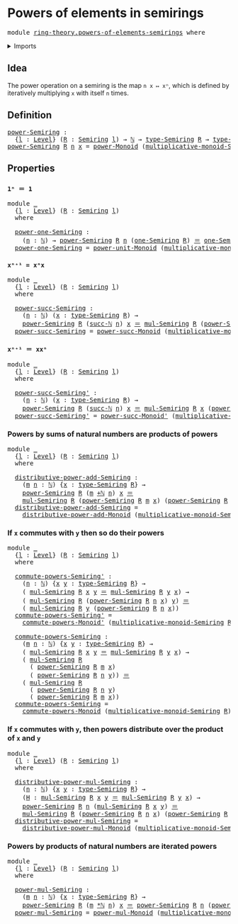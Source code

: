 # Powers of elements in semirings

<pre class="Agda"><a id="44" class="Keyword">module</a> <a id="51" href="ring-theory.powers-of-elements-semirings.html" class="Module">ring-theory.powers-of-elements-semirings</a> <a id="92" class="Keyword">where</a>
</pre>
<details><summary>Imports</summary>

<pre class="Agda"><a id="148" class="Keyword">open</a> <a id="153" class="Keyword">import</a> <a id="160" href="elementary-number-theory.addition-natural-numbers.html" class="Module">elementary-number-theory.addition-natural-numbers</a>
<a id="210" class="Keyword">open</a> <a id="215" class="Keyword">import</a> <a id="222" href="elementary-number-theory.multiplication-natural-numbers.html" class="Module">elementary-number-theory.multiplication-natural-numbers</a>
<a id="278" class="Keyword">open</a> <a id="283" class="Keyword">import</a> <a id="290" href="elementary-number-theory.natural-numbers.html" class="Module">elementary-number-theory.natural-numbers</a>

<a id="332" class="Keyword">open</a> <a id="337" class="Keyword">import</a> <a id="344" href="foundation.identity-types.html" class="Module">foundation.identity-types</a>
<a id="370" class="Keyword">open</a> <a id="375" class="Keyword">import</a> <a id="382" href="foundation.universe-levels.html" class="Module">foundation.universe-levels</a>

<a id="410" class="Keyword">open</a> <a id="415" class="Keyword">import</a> <a id="422" href="group-theory.powers-of-elements-monoids.html" class="Module">group-theory.powers-of-elements-monoids</a>

<a id="463" class="Keyword">open</a> <a id="468" class="Keyword">import</a> <a id="475" href="ring-theory.semirings.html" class="Module">ring-theory.semirings</a>
</pre>
</details>

## Idea

The power operation on a semiring is the map `n x ↦ xⁿ`, which is defined by
iteratively multiplying `x` with itself `n` times.

## Definition

<pre class="Agda"><a id="power-Semiring"></a><a id="675" href="ring-theory.powers-of-elements-semirings.html#675" class="Function">power-Semiring</a> <a id="690" class="Symbol">:</a>
  <a id="694" class="Symbol">{</a><a id="695" href="ring-theory.powers-of-elements-semirings.html#695" class="Bound">l</a> <a id="697" class="Symbol">:</a> <a id="699" href="Agda.Primitive.html#742" class="Postulate">Level</a><a id="704" class="Symbol">}</a> <a id="706" class="Symbol">(</a><a id="707" href="ring-theory.powers-of-elements-semirings.html#707" class="Bound">R</a> <a id="709" class="Symbol">:</a> <a id="711" href="ring-theory.semirings.html#2063" class="Function">Semiring</a> <a id="720" href="ring-theory.powers-of-elements-semirings.html#695" class="Bound">l</a><a id="721" class="Symbol">)</a> <a id="723" class="Symbol">→</a> <a id="725" href="elementary-number-theory.natural-numbers.html#732" class="Datatype">ℕ</a> <a id="727" class="Symbol">→</a> <a id="729" href="ring-theory.semirings.html#2777" class="Function">type-Semiring</a> <a id="743" href="ring-theory.powers-of-elements-semirings.html#707" class="Bound">R</a> <a id="745" class="Symbol">→</a> <a id="747" href="ring-theory.semirings.html#2777" class="Function">type-Semiring</a> <a id="761" href="ring-theory.powers-of-elements-semirings.html#707" class="Bound">R</a>
<a id="763" href="ring-theory.powers-of-elements-semirings.html#675" class="Function">power-Semiring</a> <a id="778" href="ring-theory.powers-of-elements-semirings.html#778" class="Bound">R</a> <a id="780" href="ring-theory.powers-of-elements-semirings.html#780" class="Bound">n</a> <a id="782" href="ring-theory.powers-of-elements-semirings.html#782" class="Bound">x</a> <a id="784" class="Symbol">=</a> <a id="786" href="group-theory.powers-of-elements-monoids.html#961" class="Function">power-Monoid</a> <a id="799" class="Symbol">(</a><a id="800" href="ring-theory.semirings.html#8777" class="Function">multiplicative-monoid-Semiring</a> <a id="831" href="ring-theory.powers-of-elements-semirings.html#778" class="Bound">R</a><a id="832" class="Symbol">)</a> <a id="834" href="ring-theory.powers-of-elements-semirings.html#780" class="Bound">n</a> <a id="836" href="ring-theory.powers-of-elements-semirings.html#782" class="Bound">x</a>
</pre>
## Properties

### `1ⁿ ＝ 1`

<pre class="Agda"><a id="880" class="Keyword">module</a> <a id="887" href="ring-theory.powers-of-elements-semirings.html#887" class="Module">_</a>
  <a id="891" class="Symbol">{</a><a id="892" href="ring-theory.powers-of-elements-semirings.html#892" class="Bound">l</a> <a id="894" class="Symbol">:</a> <a id="896" href="Agda.Primitive.html#742" class="Postulate">Level</a><a id="901" class="Symbol">}</a> <a id="903" class="Symbol">(</a><a id="904" href="ring-theory.powers-of-elements-semirings.html#904" class="Bound">R</a> <a id="906" class="Symbol">:</a> <a id="908" href="ring-theory.semirings.html#2063" class="Function">Semiring</a> <a id="917" href="ring-theory.powers-of-elements-semirings.html#892" class="Bound">l</a><a id="918" class="Symbol">)</a>
  <a id="922" class="Keyword">where</a>

  <a id="931" href="ring-theory.powers-of-elements-semirings.html#931" class="Function">power-one-Semiring</a> <a id="950" class="Symbol">:</a>
    <a id="956" class="Symbol">(</a><a id="957" href="ring-theory.powers-of-elements-semirings.html#957" class="Bound">n</a> <a id="959" class="Symbol">:</a> <a id="961" href="elementary-number-theory.natural-numbers.html#732" class="Datatype">ℕ</a><a id="962" class="Symbol">)</a> <a id="964" class="Symbol">→</a> <a id="966" href="ring-theory.powers-of-elements-semirings.html#675" class="Function">power-Semiring</a> <a id="981" href="ring-theory.powers-of-elements-semirings.html#904" class="Bound">R</a> <a id="983" href="ring-theory.powers-of-elements-semirings.html#957" class="Bound">n</a> <a id="985" class="Symbol">(</a><a id="986" href="ring-theory.semirings.html#8955" class="Function">one-Semiring</a> <a id="999" href="ring-theory.powers-of-elements-semirings.html#904" class="Bound">R</a><a id="1000" class="Symbol">)</a> <a id="1002" href="foundation-core.identity-types.html#1953" class="Function Operator">＝</a> <a id="1004" href="ring-theory.semirings.html#8955" class="Function">one-Semiring</a> <a id="1017" href="ring-theory.powers-of-elements-semirings.html#904" class="Bound">R</a>
  <a id="1021" href="ring-theory.powers-of-elements-semirings.html#931" class="Function">power-one-Semiring</a> <a id="1040" class="Symbol">=</a> <a id="1042" href="group-theory.powers-of-elements-monoids.html#2051" class="Function">power-unit-Monoid</a> <a id="1060" class="Symbol">(</a><a id="1061" href="ring-theory.semirings.html#8777" class="Function">multiplicative-monoid-Semiring</a> <a id="1092" href="ring-theory.powers-of-elements-semirings.html#904" class="Bound">R</a><a id="1093" class="Symbol">)</a>
</pre>
### `xⁿ⁺¹ = xⁿx`

<pre class="Agda"><a id="1126" class="Keyword">module</a> <a id="1133" href="ring-theory.powers-of-elements-semirings.html#1133" class="Module">_</a>
  <a id="1137" class="Symbol">{</a><a id="1138" href="ring-theory.powers-of-elements-semirings.html#1138" class="Bound">l</a> <a id="1140" class="Symbol">:</a> <a id="1142" href="Agda.Primitive.html#742" class="Postulate">Level</a><a id="1147" class="Symbol">}</a> <a id="1149" class="Symbol">(</a><a id="1150" href="ring-theory.powers-of-elements-semirings.html#1150" class="Bound">R</a> <a id="1152" class="Symbol">:</a> <a id="1154" href="ring-theory.semirings.html#2063" class="Function">Semiring</a> <a id="1163" href="ring-theory.powers-of-elements-semirings.html#1138" class="Bound">l</a><a id="1164" class="Symbol">)</a>
  <a id="1168" class="Keyword">where</a>

  <a id="1177" href="ring-theory.powers-of-elements-semirings.html#1177" class="Function">power-succ-Semiring</a> <a id="1197" class="Symbol">:</a>
    <a id="1203" class="Symbol">(</a><a id="1204" href="ring-theory.powers-of-elements-semirings.html#1204" class="Bound">n</a> <a id="1206" class="Symbol">:</a> <a id="1208" href="elementary-number-theory.natural-numbers.html#732" class="Datatype">ℕ</a><a id="1209" class="Symbol">)</a> <a id="1211" class="Symbol">(</a><a id="1212" href="ring-theory.powers-of-elements-semirings.html#1212" class="Bound">x</a> <a id="1214" class="Symbol">:</a> <a id="1216" href="ring-theory.semirings.html#2777" class="Function">type-Semiring</a> <a id="1230" href="ring-theory.powers-of-elements-semirings.html#1150" class="Bound">R</a><a id="1231" class="Symbol">)</a> <a id="1233" class="Symbol">→</a>
    <a id="1239" href="ring-theory.powers-of-elements-semirings.html#675" class="Function">power-Semiring</a> <a id="1254" href="ring-theory.powers-of-elements-semirings.html#1150" class="Bound">R</a> <a id="1256" class="Symbol">(</a><a id="1257" href="elementary-number-theory.natural-numbers.html#766" class="InductiveConstructor">succ-ℕ</a> <a id="1264" href="ring-theory.powers-of-elements-semirings.html#1204" class="Bound">n</a><a id="1265" class="Symbol">)</a> <a id="1267" href="ring-theory.powers-of-elements-semirings.html#1212" class="Bound">x</a> <a id="1269" href="foundation-core.identity-types.html#1953" class="Function Operator">＝</a> <a id="1271" href="ring-theory.semirings.html#6457" class="Function">mul-Semiring</a> <a id="1284" href="ring-theory.powers-of-elements-semirings.html#1150" class="Bound">R</a> <a id="1286" class="Symbol">(</a><a id="1287" href="ring-theory.powers-of-elements-semirings.html#675" class="Function">power-Semiring</a> <a id="1302" href="ring-theory.powers-of-elements-semirings.html#1150" class="Bound">R</a> <a id="1304" href="ring-theory.powers-of-elements-semirings.html#1204" class="Bound">n</a> <a id="1306" href="ring-theory.powers-of-elements-semirings.html#1212" class="Bound">x</a><a id="1307" class="Symbol">)</a> <a id="1309" href="ring-theory.powers-of-elements-semirings.html#1212" class="Bound">x</a>
  <a id="1313" href="ring-theory.powers-of-elements-semirings.html#1177" class="Function">power-succ-Semiring</a> <a id="1333" class="Symbol">=</a> <a id="1335" href="group-theory.powers-of-elements-monoids.html#2402" class="Function">power-succ-Monoid</a> <a id="1353" class="Symbol">(</a><a id="1354" href="ring-theory.semirings.html#8777" class="Function">multiplicative-monoid-Semiring</a> <a id="1385" href="ring-theory.powers-of-elements-semirings.html#1150" class="Bound">R</a><a id="1386" class="Symbol">)</a>
</pre>
### `xⁿ⁺¹ ＝ xxⁿ`

<pre class="Agda"><a id="1419" class="Keyword">module</a> <a id="1426" href="ring-theory.powers-of-elements-semirings.html#1426" class="Module">_</a>
  <a id="1430" class="Symbol">{</a><a id="1431" href="ring-theory.powers-of-elements-semirings.html#1431" class="Bound">l</a> <a id="1433" class="Symbol">:</a> <a id="1435" href="Agda.Primitive.html#742" class="Postulate">Level</a><a id="1440" class="Symbol">}</a> <a id="1442" class="Symbol">(</a><a id="1443" href="ring-theory.powers-of-elements-semirings.html#1443" class="Bound">R</a> <a id="1445" class="Symbol">:</a> <a id="1447" href="ring-theory.semirings.html#2063" class="Function">Semiring</a> <a id="1456" href="ring-theory.powers-of-elements-semirings.html#1431" class="Bound">l</a><a id="1457" class="Symbol">)</a>
  <a id="1461" class="Keyword">where</a>

  <a id="1470" href="ring-theory.powers-of-elements-semirings.html#1470" class="Function">power-succ-Semiring&#39;</a> <a id="1491" class="Symbol">:</a>
    <a id="1497" class="Symbol">(</a><a id="1498" href="ring-theory.powers-of-elements-semirings.html#1498" class="Bound">n</a> <a id="1500" class="Symbol">:</a> <a id="1502" href="elementary-number-theory.natural-numbers.html#732" class="Datatype">ℕ</a><a id="1503" class="Symbol">)</a> <a id="1505" class="Symbol">(</a><a id="1506" href="ring-theory.powers-of-elements-semirings.html#1506" class="Bound">x</a> <a id="1508" class="Symbol">:</a> <a id="1510" href="ring-theory.semirings.html#2777" class="Function">type-Semiring</a> <a id="1524" href="ring-theory.powers-of-elements-semirings.html#1443" class="Bound">R</a><a id="1525" class="Symbol">)</a> <a id="1527" class="Symbol">→</a>
    <a id="1533" href="ring-theory.powers-of-elements-semirings.html#675" class="Function">power-Semiring</a> <a id="1548" href="ring-theory.powers-of-elements-semirings.html#1443" class="Bound">R</a> <a id="1550" class="Symbol">(</a><a id="1551" href="elementary-number-theory.natural-numbers.html#766" class="InductiveConstructor">succ-ℕ</a> <a id="1558" href="ring-theory.powers-of-elements-semirings.html#1498" class="Bound">n</a><a id="1559" class="Symbol">)</a> <a id="1561" href="ring-theory.powers-of-elements-semirings.html#1506" class="Bound">x</a> <a id="1563" href="foundation-core.identity-types.html#1953" class="Function Operator">＝</a> <a id="1565" href="ring-theory.semirings.html#6457" class="Function">mul-Semiring</a> <a id="1578" href="ring-theory.powers-of-elements-semirings.html#1443" class="Bound">R</a> <a id="1580" href="ring-theory.powers-of-elements-semirings.html#1506" class="Bound">x</a> <a id="1582" class="Symbol">(</a><a id="1583" href="ring-theory.powers-of-elements-semirings.html#675" class="Function">power-Semiring</a> <a id="1598" href="ring-theory.powers-of-elements-semirings.html#1443" class="Bound">R</a> <a id="1600" href="ring-theory.powers-of-elements-semirings.html#1498" class="Bound">n</a> <a id="1602" href="ring-theory.powers-of-elements-semirings.html#1506" class="Bound">x</a><a id="1603" class="Symbol">)</a>
  <a id="1607" href="ring-theory.powers-of-elements-semirings.html#1470" class="Function">power-succ-Semiring&#39;</a> <a id="1628" class="Symbol">=</a> <a id="1630" href="group-theory.powers-of-elements-monoids.html#2712" class="Function">power-succ-Monoid&#39;</a> <a id="1649" class="Symbol">(</a><a id="1650" href="ring-theory.semirings.html#8777" class="Function">multiplicative-monoid-Semiring</a> <a id="1681" href="ring-theory.powers-of-elements-semirings.html#1443" class="Bound">R</a><a id="1682" class="Symbol">)</a>
</pre>
### Powers by sums of natural numbers are products of powers

<pre class="Agda"><a id="1759" class="Keyword">module</a> <a id="1766" href="ring-theory.powers-of-elements-semirings.html#1766" class="Module">_</a>
  <a id="1770" class="Symbol">{</a><a id="1771" href="ring-theory.powers-of-elements-semirings.html#1771" class="Bound">l</a> <a id="1773" class="Symbol">:</a> <a id="1775" href="Agda.Primitive.html#742" class="Postulate">Level</a><a id="1780" class="Symbol">}</a> <a id="1782" class="Symbol">(</a><a id="1783" href="ring-theory.powers-of-elements-semirings.html#1783" class="Bound">R</a> <a id="1785" class="Symbol">:</a> <a id="1787" href="ring-theory.semirings.html#2063" class="Function">Semiring</a> <a id="1796" href="ring-theory.powers-of-elements-semirings.html#1771" class="Bound">l</a><a id="1797" class="Symbol">)</a>
  <a id="1801" class="Keyword">where</a>

  <a id="1810" href="ring-theory.powers-of-elements-semirings.html#1810" class="Function">distributive-power-add-Semiring</a> <a id="1842" class="Symbol">:</a>
    <a id="1848" class="Symbol">(</a><a id="1849" href="ring-theory.powers-of-elements-semirings.html#1849" class="Bound">m</a> <a id="1851" href="ring-theory.powers-of-elements-semirings.html#1851" class="Bound">n</a> <a id="1853" class="Symbol">:</a> <a id="1855" href="elementary-number-theory.natural-numbers.html#732" class="Datatype">ℕ</a><a id="1856" class="Symbol">)</a> <a id="1858" class="Symbol">{</a><a id="1859" href="ring-theory.powers-of-elements-semirings.html#1859" class="Bound">x</a> <a id="1861" class="Symbol">:</a> <a id="1863" href="ring-theory.semirings.html#2777" class="Function">type-Semiring</a> <a id="1877" href="ring-theory.powers-of-elements-semirings.html#1783" class="Bound">R</a><a id="1878" class="Symbol">}</a> <a id="1880" class="Symbol">→</a>
    <a id="1886" href="ring-theory.powers-of-elements-semirings.html#675" class="Function">power-Semiring</a> <a id="1901" href="ring-theory.powers-of-elements-semirings.html#1783" class="Bound">R</a> <a id="1903" class="Symbol">(</a><a id="1904" href="ring-theory.powers-of-elements-semirings.html#1849" class="Bound">m</a> <a id="1906" href="elementary-number-theory.addition-natural-numbers.html#879" class="Function Operator">+ℕ</a> <a id="1909" href="ring-theory.powers-of-elements-semirings.html#1851" class="Bound">n</a><a id="1910" class="Symbol">)</a> <a id="1912" href="ring-theory.powers-of-elements-semirings.html#1859" class="Bound">x</a> <a id="1914" href="foundation-core.identity-types.html#1953" class="Function Operator">＝</a>
    <a id="1920" href="ring-theory.semirings.html#6457" class="Function">mul-Semiring</a> <a id="1933" href="ring-theory.powers-of-elements-semirings.html#1783" class="Bound">R</a> <a id="1935" class="Symbol">(</a><a id="1936" href="ring-theory.powers-of-elements-semirings.html#675" class="Function">power-Semiring</a> <a id="1951" href="ring-theory.powers-of-elements-semirings.html#1783" class="Bound">R</a> <a id="1953" href="ring-theory.powers-of-elements-semirings.html#1849" class="Bound">m</a> <a id="1955" href="ring-theory.powers-of-elements-semirings.html#1859" class="Bound">x</a><a id="1956" class="Symbol">)</a> <a id="1958" class="Symbol">(</a><a id="1959" href="ring-theory.powers-of-elements-semirings.html#675" class="Function">power-Semiring</a> <a id="1974" href="ring-theory.powers-of-elements-semirings.html#1783" class="Bound">R</a> <a id="1976" href="ring-theory.powers-of-elements-semirings.html#1851" class="Bound">n</a> <a id="1978" href="ring-theory.powers-of-elements-semirings.html#1859" class="Bound">x</a><a id="1979" class="Symbol">)</a>
  <a id="1983" href="ring-theory.powers-of-elements-semirings.html#1810" class="Function">distributive-power-add-Semiring</a> <a id="2015" class="Symbol">=</a>
    <a id="2021" href="group-theory.powers-of-elements-monoids.html#3250" class="Function">distributive-power-add-Monoid</a> <a id="2051" class="Symbol">(</a><a id="2052" href="ring-theory.semirings.html#8777" class="Function">multiplicative-monoid-Semiring</a> <a id="2083" href="ring-theory.powers-of-elements-semirings.html#1783" class="Bound">R</a><a id="2084" class="Symbol">)</a>
</pre>
### If `x` commutes with `y` then so do their powers

<pre class="Agda"><a id="2153" class="Keyword">module</a> <a id="2160" href="ring-theory.powers-of-elements-semirings.html#2160" class="Module">_</a>
  <a id="2164" class="Symbol">{</a><a id="2165" href="ring-theory.powers-of-elements-semirings.html#2165" class="Bound">l</a> <a id="2167" class="Symbol">:</a> <a id="2169" href="Agda.Primitive.html#742" class="Postulate">Level</a><a id="2174" class="Symbol">}</a> <a id="2176" class="Symbol">(</a><a id="2177" href="ring-theory.powers-of-elements-semirings.html#2177" class="Bound">R</a> <a id="2179" class="Symbol">:</a> <a id="2181" href="ring-theory.semirings.html#2063" class="Function">Semiring</a> <a id="2190" href="ring-theory.powers-of-elements-semirings.html#2165" class="Bound">l</a><a id="2191" class="Symbol">)</a>
  <a id="2195" class="Keyword">where</a>

  <a id="2204" href="ring-theory.powers-of-elements-semirings.html#2204" class="Function">commute-powers-Semiring&#39;</a> <a id="2229" class="Symbol">:</a>
    <a id="2235" class="Symbol">(</a><a id="2236" href="ring-theory.powers-of-elements-semirings.html#2236" class="Bound">n</a> <a id="2238" class="Symbol">:</a> <a id="2240" href="elementary-number-theory.natural-numbers.html#732" class="Datatype">ℕ</a><a id="2241" class="Symbol">)</a> <a id="2243" class="Symbol">{</a><a id="2244" href="ring-theory.powers-of-elements-semirings.html#2244" class="Bound">x</a> <a id="2246" href="ring-theory.powers-of-elements-semirings.html#2246" class="Bound">y</a> <a id="2248" class="Symbol">:</a> <a id="2250" href="ring-theory.semirings.html#2777" class="Function">type-Semiring</a> <a id="2264" href="ring-theory.powers-of-elements-semirings.html#2177" class="Bound">R</a><a id="2265" class="Symbol">}</a> <a id="2267" class="Symbol">→</a>
    <a id="2273" class="Symbol">(</a> <a id="2275" href="ring-theory.semirings.html#6457" class="Function">mul-Semiring</a> <a id="2288" href="ring-theory.powers-of-elements-semirings.html#2177" class="Bound">R</a> <a id="2290" href="ring-theory.powers-of-elements-semirings.html#2244" class="Bound">x</a> <a id="2292" href="ring-theory.powers-of-elements-semirings.html#2246" class="Bound">y</a> <a id="2294" href="foundation-core.identity-types.html#1953" class="Function Operator">＝</a> <a id="2296" href="ring-theory.semirings.html#6457" class="Function">mul-Semiring</a> <a id="2309" href="ring-theory.powers-of-elements-semirings.html#2177" class="Bound">R</a> <a id="2311" href="ring-theory.powers-of-elements-semirings.html#2246" class="Bound">y</a> <a id="2313" href="ring-theory.powers-of-elements-semirings.html#2244" class="Bound">x</a><a id="2314" class="Symbol">)</a> <a id="2316" class="Symbol">→</a>
    <a id="2322" class="Symbol">(</a> <a id="2324" href="ring-theory.semirings.html#6457" class="Function">mul-Semiring</a> <a id="2337" href="ring-theory.powers-of-elements-semirings.html#2177" class="Bound">R</a> <a id="2339" class="Symbol">(</a><a id="2340" href="ring-theory.powers-of-elements-semirings.html#675" class="Function">power-Semiring</a> <a id="2355" href="ring-theory.powers-of-elements-semirings.html#2177" class="Bound">R</a> <a id="2357" href="ring-theory.powers-of-elements-semirings.html#2236" class="Bound">n</a> <a id="2359" href="ring-theory.powers-of-elements-semirings.html#2244" class="Bound">x</a><a id="2360" class="Symbol">)</a> <a id="2362" href="ring-theory.powers-of-elements-semirings.html#2246" class="Bound">y</a><a id="2363" class="Symbol">)</a> <a id="2365" href="foundation-core.identity-types.html#1953" class="Function Operator">＝</a>
    <a id="2371" class="Symbol">(</a> <a id="2373" href="ring-theory.semirings.html#6457" class="Function">mul-Semiring</a> <a id="2386" href="ring-theory.powers-of-elements-semirings.html#2177" class="Bound">R</a> <a id="2388" href="ring-theory.powers-of-elements-semirings.html#2246" class="Bound">y</a> <a id="2390" class="Symbol">(</a><a id="2391" href="ring-theory.powers-of-elements-semirings.html#675" class="Function">power-Semiring</a> <a id="2406" href="ring-theory.powers-of-elements-semirings.html#2177" class="Bound">R</a> <a id="2408" href="ring-theory.powers-of-elements-semirings.html#2236" class="Bound">n</a> <a id="2410" href="ring-theory.powers-of-elements-semirings.html#2244" class="Bound">x</a><a id="2411" class="Symbol">))</a>
  <a id="2416" href="ring-theory.powers-of-elements-semirings.html#2204" class="Function">commute-powers-Semiring&#39;</a> <a id="2441" class="Symbol">=</a>
    <a id="2447" href="group-theory.powers-of-elements-monoids.html#3997" class="Function">commute-powers-Monoid&#39;</a> <a id="2470" class="Symbol">(</a><a id="2471" href="ring-theory.semirings.html#8777" class="Function">multiplicative-monoid-Semiring</a> <a id="2502" href="ring-theory.powers-of-elements-semirings.html#2177" class="Bound">R</a><a id="2503" class="Symbol">)</a>

  <a id="2508" href="ring-theory.powers-of-elements-semirings.html#2508" class="Function">commute-powers-Semiring</a> <a id="2532" class="Symbol">:</a>
    <a id="2538" class="Symbol">(</a><a id="2539" href="ring-theory.powers-of-elements-semirings.html#2539" class="Bound">m</a> <a id="2541" href="ring-theory.powers-of-elements-semirings.html#2541" class="Bound">n</a> <a id="2543" class="Symbol">:</a> <a id="2545" href="elementary-number-theory.natural-numbers.html#732" class="Datatype">ℕ</a><a id="2546" class="Symbol">)</a> <a id="2548" class="Symbol">{</a><a id="2549" href="ring-theory.powers-of-elements-semirings.html#2549" class="Bound">x</a> <a id="2551" href="ring-theory.powers-of-elements-semirings.html#2551" class="Bound">y</a> <a id="2553" class="Symbol">:</a> <a id="2555" href="ring-theory.semirings.html#2777" class="Function">type-Semiring</a> <a id="2569" href="ring-theory.powers-of-elements-semirings.html#2177" class="Bound">R</a><a id="2570" class="Symbol">}</a> <a id="2572" class="Symbol">→</a>
    <a id="2578" class="Symbol">(</a> <a id="2580" href="ring-theory.semirings.html#6457" class="Function">mul-Semiring</a> <a id="2593" href="ring-theory.powers-of-elements-semirings.html#2177" class="Bound">R</a> <a id="2595" href="ring-theory.powers-of-elements-semirings.html#2549" class="Bound">x</a> <a id="2597" href="ring-theory.powers-of-elements-semirings.html#2551" class="Bound">y</a> <a id="2599" href="foundation-core.identity-types.html#1953" class="Function Operator">＝</a> <a id="2601" href="ring-theory.semirings.html#6457" class="Function">mul-Semiring</a> <a id="2614" href="ring-theory.powers-of-elements-semirings.html#2177" class="Bound">R</a> <a id="2616" href="ring-theory.powers-of-elements-semirings.html#2551" class="Bound">y</a> <a id="2618" href="ring-theory.powers-of-elements-semirings.html#2549" class="Bound">x</a><a id="2619" class="Symbol">)</a> <a id="2621" class="Symbol">→</a>
    <a id="2627" class="Symbol">(</a> <a id="2629" href="ring-theory.semirings.html#6457" class="Function">mul-Semiring</a> <a id="2642" href="ring-theory.powers-of-elements-semirings.html#2177" class="Bound">R</a>
      <a id="2650" class="Symbol">(</a> <a id="2652" href="ring-theory.powers-of-elements-semirings.html#675" class="Function">power-Semiring</a> <a id="2667" href="ring-theory.powers-of-elements-semirings.html#2177" class="Bound">R</a> <a id="2669" href="ring-theory.powers-of-elements-semirings.html#2539" class="Bound">m</a> <a id="2671" href="ring-theory.powers-of-elements-semirings.html#2549" class="Bound">x</a><a id="2672" class="Symbol">)</a>
      <a id="2680" class="Symbol">(</a> <a id="2682" href="ring-theory.powers-of-elements-semirings.html#675" class="Function">power-Semiring</a> <a id="2697" href="ring-theory.powers-of-elements-semirings.html#2177" class="Bound">R</a> <a id="2699" href="ring-theory.powers-of-elements-semirings.html#2541" class="Bound">n</a> <a id="2701" href="ring-theory.powers-of-elements-semirings.html#2551" class="Bound">y</a><a id="2702" class="Symbol">))</a> <a id="2705" href="foundation-core.identity-types.html#1953" class="Function Operator">＝</a>
    <a id="2711" class="Symbol">(</a> <a id="2713" href="ring-theory.semirings.html#6457" class="Function">mul-Semiring</a> <a id="2726" href="ring-theory.powers-of-elements-semirings.html#2177" class="Bound">R</a>
      <a id="2734" class="Symbol">(</a> <a id="2736" href="ring-theory.powers-of-elements-semirings.html#675" class="Function">power-Semiring</a> <a id="2751" href="ring-theory.powers-of-elements-semirings.html#2177" class="Bound">R</a> <a id="2753" href="ring-theory.powers-of-elements-semirings.html#2541" class="Bound">n</a> <a id="2755" href="ring-theory.powers-of-elements-semirings.html#2551" class="Bound">y</a><a id="2756" class="Symbol">)</a>
      <a id="2764" class="Symbol">(</a> <a id="2766" href="ring-theory.powers-of-elements-semirings.html#675" class="Function">power-Semiring</a> <a id="2781" href="ring-theory.powers-of-elements-semirings.html#2177" class="Bound">R</a> <a id="2783" href="ring-theory.powers-of-elements-semirings.html#2539" class="Bound">m</a> <a id="2785" href="ring-theory.powers-of-elements-semirings.html#2549" class="Bound">x</a><a id="2786" class="Symbol">))</a>
  <a id="2791" href="ring-theory.powers-of-elements-semirings.html#2508" class="Function">commute-powers-Semiring</a> <a id="2815" class="Symbol">=</a>
    <a id="2821" href="group-theory.powers-of-elements-monoids.html#4748" class="Function">commute-powers-Monoid</a> <a id="2843" class="Symbol">(</a><a id="2844" href="ring-theory.semirings.html#8777" class="Function">multiplicative-monoid-Semiring</a> <a id="2875" href="ring-theory.powers-of-elements-semirings.html#2177" class="Bound">R</a><a id="2876" class="Symbol">)</a>
</pre>
### If `x` commutes with `y`, then powers distribute over the product of `x` and `y`

<pre class="Agda"><a id="2977" class="Keyword">module</a> <a id="2984" href="ring-theory.powers-of-elements-semirings.html#2984" class="Module">_</a>
  <a id="2988" class="Symbol">{</a><a id="2989" href="ring-theory.powers-of-elements-semirings.html#2989" class="Bound">l</a> <a id="2991" class="Symbol">:</a> <a id="2993" href="Agda.Primitive.html#742" class="Postulate">Level</a><a id="2998" class="Symbol">}</a> <a id="3000" class="Symbol">(</a><a id="3001" href="ring-theory.powers-of-elements-semirings.html#3001" class="Bound">R</a> <a id="3003" class="Symbol">:</a> <a id="3005" href="ring-theory.semirings.html#2063" class="Function">Semiring</a> <a id="3014" href="ring-theory.powers-of-elements-semirings.html#2989" class="Bound">l</a><a id="3015" class="Symbol">)</a>
  <a id="3019" class="Keyword">where</a>

  <a id="3028" href="ring-theory.powers-of-elements-semirings.html#3028" class="Function">distributive-power-mul-Semiring</a> <a id="3060" class="Symbol">:</a>
    <a id="3066" class="Symbol">(</a><a id="3067" href="ring-theory.powers-of-elements-semirings.html#3067" class="Bound">n</a> <a id="3069" class="Symbol">:</a> <a id="3071" href="elementary-number-theory.natural-numbers.html#732" class="Datatype">ℕ</a><a id="3072" class="Symbol">)</a> <a id="3074" class="Symbol">{</a><a id="3075" href="ring-theory.powers-of-elements-semirings.html#3075" class="Bound">x</a> <a id="3077" href="ring-theory.powers-of-elements-semirings.html#3077" class="Bound">y</a> <a id="3079" class="Symbol">:</a> <a id="3081" href="ring-theory.semirings.html#2777" class="Function">type-Semiring</a> <a id="3095" href="ring-theory.powers-of-elements-semirings.html#3001" class="Bound">R</a><a id="3096" class="Symbol">}</a> <a id="3098" class="Symbol">→</a>
    <a id="3104" class="Symbol">(</a><a id="3105" href="ring-theory.powers-of-elements-semirings.html#3105" class="Bound">H</a> <a id="3107" class="Symbol">:</a> <a id="3109" href="ring-theory.semirings.html#6457" class="Function">mul-Semiring</a> <a id="3122" href="ring-theory.powers-of-elements-semirings.html#3001" class="Bound">R</a> <a id="3124" href="ring-theory.powers-of-elements-semirings.html#3075" class="Bound">x</a> <a id="3126" href="ring-theory.powers-of-elements-semirings.html#3077" class="Bound">y</a> <a id="3128" href="foundation-core.identity-types.html#1953" class="Function Operator">＝</a> <a id="3130" href="ring-theory.semirings.html#6457" class="Function">mul-Semiring</a> <a id="3143" href="ring-theory.powers-of-elements-semirings.html#3001" class="Bound">R</a> <a id="3145" href="ring-theory.powers-of-elements-semirings.html#3077" class="Bound">y</a> <a id="3147" href="ring-theory.powers-of-elements-semirings.html#3075" class="Bound">x</a><a id="3148" class="Symbol">)</a> <a id="3150" class="Symbol">→</a>
    <a id="3156" href="ring-theory.powers-of-elements-semirings.html#675" class="Function">power-Semiring</a> <a id="3171" href="ring-theory.powers-of-elements-semirings.html#3001" class="Bound">R</a> <a id="3173" href="ring-theory.powers-of-elements-semirings.html#3067" class="Bound">n</a> <a id="3175" class="Symbol">(</a><a id="3176" href="ring-theory.semirings.html#6457" class="Function">mul-Semiring</a> <a id="3189" href="ring-theory.powers-of-elements-semirings.html#3001" class="Bound">R</a> <a id="3191" href="ring-theory.powers-of-elements-semirings.html#3075" class="Bound">x</a> <a id="3193" href="ring-theory.powers-of-elements-semirings.html#3077" class="Bound">y</a><a id="3194" class="Symbol">)</a> <a id="3196" href="foundation-core.identity-types.html#1953" class="Function Operator">＝</a>
    <a id="3202" href="ring-theory.semirings.html#6457" class="Function">mul-Semiring</a> <a id="3215" href="ring-theory.powers-of-elements-semirings.html#3001" class="Bound">R</a> <a id="3217" class="Symbol">(</a><a id="3218" href="ring-theory.powers-of-elements-semirings.html#675" class="Function">power-Semiring</a> <a id="3233" href="ring-theory.powers-of-elements-semirings.html#3001" class="Bound">R</a> <a id="3235" href="ring-theory.powers-of-elements-semirings.html#3067" class="Bound">n</a> <a id="3237" href="ring-theory.powers-of-elements-semirings.html#3075" class="Bound">x</a><a id="3238" class="Symbol">)</a> <a id="3240" class="Symbol">(</a><a id="3241" href="ring-theory.powers-of-elements-semirings.html#675" class="Function">power-Semiring</a> <a id="3256" href="ring-theory.powers-of-elements-semirings.html#3001" class="Bound">R</a> <a id="3258" href="ring-theory.powers-of-elements-semirings.html#3067" class="Bound">n</a> <a id="3260" href="ring-theory.powers-of-elements-semirings.html#3077" class="Bound">y</a><a id="3261" class="Symbol">)</a>
  <a id="3265" href="ring-theory.powers-of-elements-semirings.html#3028" class="Function">distributive-power-mul-Semiring</a> <a id="3297" class="Symbol">=</a>
    <a id="3303" href="group-theory.powers-of-elements-monoids.html#7320" class="Function">distributive-power-mul-Monoid</a> <a id="3333" class="Symbol">(</a><a id="3334" href="ring-theory.semirings.html#8777" class="Function">multiplicative-monoid-Semiring</a> <a id="3365" href="ring-theory.powers-of-elements-semirings.html#3001" class="Bound">R</a><a id="3366" class="Symbol">)</a>
</pre>
### Powers by products of natural numbers are iterated powers

<pre class="Agda"><a id="3444" class="Keyword">module</a> <a id="3451" href="ring-theory.powers-of-elements-semirings.html#3451" class="Module">_</a>
  <a id="3455" class="Symbol">{</a><a id="3456" href="ring-theory.powers-of-elements-semirings.html#3456" class="Bound">l</a> <a id="3458" class="Symbol">:</a> <a id="3460" href="Agda.Primitive.html#742" class="Postulate">Level</a><a id="3465" class="Symbol">}</a> <a id="3467" class="Symbol">(</a><a id="3468" href="ring-theory.powers-of-elements-semirings.html#3468" class="Bound">R</a> <a id="3470" class="Symbol">:</a> <a id="3472" href="ring-theory.semirings.html#2063" class="Function">Semiring</a> <a id="3481" href="ring-theory.powers-of-elements-semirings.html#3456" class="Bound">l</a><a id="3482" class="Symbol">)</a>
  <a id="3486" class="Keyword">where</a>

  <a id="3495" href="ring-theory.powers-of-elements-semirings.html#3495" class="Function">power-mul-Semiring</a> <a id="3514" class="Symbol">:</a>
    <a id="3520" class="Symbol">(</a><a id="3521" href="ring-theory.powers-of-elements-semirings.html#3521" class="Bound">m</a> <a id="3523" href="ring-theory.powers-of-elements-semirings.html#3523" class="Bound">n</a> <a id="3525" class="Symbol">:</a> <a id="3527" href="elementary-number-theory.natural-numbers.html#732" class="Datatype">ℕ</a><a id="3528" class="Symbol">)</a> <a id="3530" class="Symbol">{</a><a id="3531" href="ring-theory.powers-of-elements-semirings.html#3531" class="Bound">x</a> <a id="3533" class="Symbol">:</a> <a id="3535" href="ring-theory.semirings.html#2777" class="Function">type-Semiring</a> <a id="3549" href="ring-theory.powers-of-elements-semirings.html#3468" class="Bound">R</a><a id="3550" class="Symbol">}</a> <a id="3552" class="Symbol">→</a>
    <a id="3558" href="ring-theory.powers-of-elements-semirings.html#675" class="Function">power-Semiring</a> <a id="3573" href="ring-theory.powers-of-elements-semirings.html#3468" class="Bound">R</a> <a id="3575" class="Symbol">(</a><a id="3576" href="ring-theory.powers-of-elements-semirings.html#3521" class="Bound">m</a> <a id="3578" href="elementary-number-theory.multiplication-natural-numbers.html#1320" class="Function Operator">*ℕ</a> <a id="3581" href="ring-theory.powers-of-elements-semirings.html#3523" class="Bound">n</a><a id="3582" class="Symbol">)</a> <a id="3584" href="ring-theory.powers-of-elements-semirings.html#3531" class="Bound">x</a> <a id="3586" href="foundation-core.identity-types.html#1953" class="Function Operator">＝</a> <a id="3588" href="ring-theory.powers-of-elements-semirings.html#675" class="Function">power-Semiring</a> <a id="3603" href="ring-theory.powers-of-elements-semirings.html#3468" class="Bound">R</a> <a id="3605" href="ring-theory.powers-of-elements-semirings.html#3523" class="Bound">n</a> <a id="3607" class="Symbol">(</a><a id="3608" href="ring-theory.powers-of-elements-semirings.html#675" class="Function">power-Semiring</a> <a id="3623" href="ring-theory.powers-of-elements-semirings.html#3468" class="Bound">R</a> <a id="3625" href="ring-theory.powers-of-elements-semirings.html#3521" class="Bound">m</a> <a id="3627" href="ring-theory.powers-of-elements-semirings.html#3531" class="Bound">x</a><a id="3628" class="Symbol">)</a>
  <a id="3632" href="ring-theory.powers-of-elements-semirings.html#3495" class="Function">power-mul-Semiring</a> <a id="3651" class="Symbol">=</a> <a id="3653" href="group-theory.powers-of-elements-monoids.html#8722" class="Function">power-mul-Monoid</a> <a id="3670" class="Symbol">(</a><a id="3671" href="ring-theory.semirings.html#8777" class="Function">multiplicative-monoid-Semiring</a> <a id="3702" href="ring-theory.powers-of-elements-semirings.html#3468" class="Bound">R</a><a id="3703" class="Symbol">)</a>
</pre>